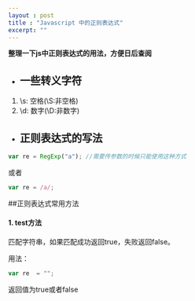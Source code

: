 ```yaml
---
layout : post
title : "Javascript 中的正则表达式"
excerpt: ""
---
```


**整理一下js中正则表达式的用法，方便日后查阅**

* ## 一些转义字符

1. \s:	空格(\S:非空格)
2. \d:	数字(\D:非数字)

* ## 正则表达式的写法

```javascript	
var re = RegExp("a"); //需要传参数的时候只能使用这种方式
```
	
或者	

```javascript
var re = /a/;
```


##正则表达式常用方法	

#### 1. test方法	

匹配字符串，如果匹配成功返回true，失败返回false。
	
用法： 	

```JavaScript	
var re  = ""; 
```

返回值为true或者false







